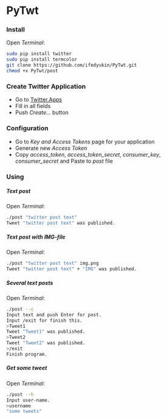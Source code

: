 # PyTwt
### Install  
Open *Terminal*:  
```bash
sudo pip install twitter
sudo pip install termcolor
git clone https://github.com/ifedyukin/PyTwt.git
chmod +x PyTwt/post
```  

### Create Twitter Application
+ Go to [Twitter.Apps](https://apps.twitter.com/app/new)
+ Fill in all fields
+ Push *Create...* button  

### Configuration  
+ Go to *Key and Access Tokens* page for your application
+ Generate new *Access Token*
+ Copy *access_token*, *access_token_secret*, *consumer_key*, *consumer_secret* and Paste to *post* file  

### Using  
##### Text post
Open *Terminal*:  
```bash
./post "twitter post text"
Tweet "twitter post text" was published.
```  
##### Text post with IMG-file
Open *Terminal*:  
```bash
./post "twitter post text" img.png
Tweet "twitter post text" + "IMG" was published.
```  
##### Several text posts
Open *Terminal*:  
```bash
./post --c
Input text and push Enter for post.
Input /exit for finish this.
>Tweet1
Tweet "Tweet1" was published.
>Tweet2
Tweet "Tweet2" was published.
>/exit
Finish program.
```  

##### Get some tweet
Open *Terminal*:  
```bash
./post --h
Input user-name.
>username
"some tweets"
```  
